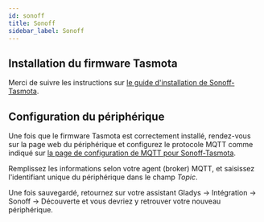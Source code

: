 ```yaml
---
id: sonoff
title: Sonoff
sidebar_label: Sonoff
---
```


## Installation du firmware Tasmota

Merci de suivre les instructions sur <a href="https://github.com/arendst/Sonoff-Tasmota/wiki" target="_blank">le guide d'installation de Sonoff-Tasmota</a>.

## Configuration du périphérique

Une fois que le firmware Tasmota est correctement installé, rendez-vous sur la page web du périphérique et configurez le protocole MQTT comme indiqué sur <a href="https://github.com/arendst/Sonoff-Tasmota/wiki/MQTT" target="_blank">la page de configuration de MQTT pour Sonoff-Tasmota</a>.

Remplissez les informations selon votre agent (broker) MQTT, et saisissez l'identifiant unique du périphérique dans le champ <i>Topic</i>.

Une fois sauvegardé, retournez sur votre assistant Gladys -> Intégration -> Sonoff -> Découverte et vous devriez y retrouver votre nouveau périphérique.
